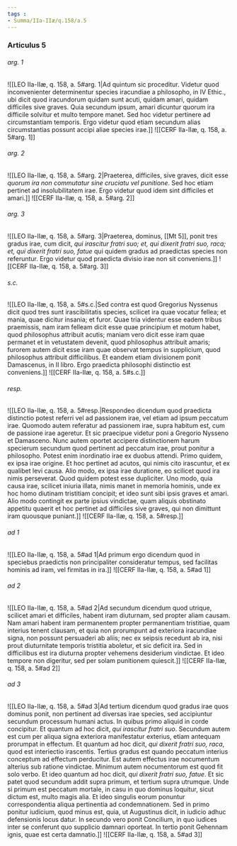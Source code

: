 ```yaml
---
tags : 
- Summa/IIa-IIæ/q.158/a.5
---
```


### Articulus 5

###### arg. 1
![[LEO IIa-IIæ, q. 158, a. 5#arg. 1|Ad quintum sic proceditur. Videtur quod inconvenienter determinentur species iracundiae a philosopho, in IV Ethic., ubi dicit quod iracundorum quidam sunt acuti, quidam amari, quidam difficiles sive graves. Quia secundum ipsum, amari dicuntur quorum ira difficile solvitur et multo tempore manet. Sed hoc videtur pertinere ad circumstantiam temporis. Ergo videtur quod etiam secundum alias circumstantias possunt accipi aliae species irae.]]
![[CERF IIa-IIæ, q. 158, a. 5#arg. 1]]

###### arg. 2
![[LEO IIa-IIæ, q. 158, a. 5#arg. 2|Praeterea, difficiles, sive graves, dicit esse *quorum ira non commutatur sine cruciatu vel punitione*. Sed hoc etiam pertinet ad insolubilitatem irae. Ergo videtur quod idem sint difficiles et amari.]]
![[CERF IIa-IIæ, q. 158, a. 5#arg. 2]]

###### arg. 3
![[LEO IIa-IIæ, q. 158, a. 5#arg. 3|Praeterea, dominus, [[Mt 5]], ponit tres gradus irae, cum dicit, *qui irascitur fratri suo; et, qui dixerit fratri suo, raca; et, qui dixerit fratri suo, fatue* qui quidem gradus ad praedictas species non referuntur. Ergo videtur quod praedicta divisio irae non sit conveniens.]]
![[CERF IIa-IIæ, q. 158, a. 5#arg. 3]]

###### s.c.
![[LEO IIa-IIæ, q. 158, a. 5#s.c.|Sed contra est quod Gregorius Nyssenus dicit quod tres sunt irascibilitatis species, scilicet ira quae vocatur fellea; et mania, quae dicitur insania; et furor. Quae tria videntur esse eadem tribus praemissis, nam iram felleam dicit esse quae principium et motum habet, quod philosophus attribuit acutis; maniam vero dicit esse iram quae permanet et in vetustatem devenit, quod philosophus attribuit amaris; furorem autem dicit esse iram quae observat tempus in supplicium, quod philosophus attribuit difficilibus. Et eandem etiam divisionem ponit Damascenus, in II libro. Ergo praedicta philosophi distinctio est conveniens.]]
![[CERF IIa-IIæ, q. 158, a. 5#s.c.]]

###### resp.
![[LEO IIa-IIæ, q. 158, a. 5#resp.|Respondeo dicendum quod praedicta distinctio potest referri vel ad passionem irae, vel etiam ad ipsum peccatum irae. Quomodo autem referatur ad passionem irae, supra habitum est, cum de passione irae ageretur. Et sic praecipue videtur poni a Gregorio Nysseno et Damasceno. Nunc autem oportet accipere distinctionem harum specierum secundum quod pertinent ad peccatum irae, prout ponitur a philosopho. Potest enim inordinatio irae ex duobus attendi. Primo quidem, ex ipsa irae origine. Et hoc pertinet ad acutos, qui nimis cito irascuntur, et ex qualibet levi causa. Alio modo, ex ipsa irae duratione, eo scilicet quod ira nimis perseverat. Quod quidem potest esse dupliciter. Uno modo, quia causa irae, scilicet iniuria illata, nimis manet in memoria hominis, unde ex hoc homo diutinam tristitiam concipit; et ideo sunt sibi ipsis graves et amari. Alio modo contingit ex parte ipsius vindictae, quam aliquis obstinato appetitu quaerit et hoc pertinet ad difficiles sive graves, qui non dimittunt iram quousque puniant.]]
![[CERF IIa-IIæ, q. 158, a. 5#resp.]]

###### ad 1
![[LEO IIa-IIæ, q. 158, a. 5#ad 1|Ad primum ergo dicendum quod in speciebus praedictis non principaliter consideratur tempus, sed facilitas hominis ad iram, vel firmitas in ira.]]
![[CERF IIa-IIæ, q. 158, a. 5#ad 1]]

###### ad 2
![[LEO IIa-IIæ, q. 158, a. 5#ad 2|Ad secundum dicendum quod utrique, scilicet amari et difficiles, habent iram diuturnam, sed propter aliam causam. Nam amari habent iram permanentem propter permanentiam tristitiae, quam interius tenent clausam, et quia non prorumpunt ad exteriora iracundiae signa, non possunt persuaderi ab aliis; nec ex seipsis recedunt ab ira, nisi prout diuturnitate temporis tristitia aboletur, et sic deficit ira. Sed in difficilibus est ira diuturna propter vehemens desiderium vindictae. Et ideo tempore non digeritur, sed per solam punitionem quiescit.]]
![[CERF IIa-IIæ, q. 158, a. 5#ad 2]]

###### ad 3
![[LEO IIa-IIæ, q. 158, a. 5#ad 3|Ad tertium dicendum quod gradus irae quos dominus ponit, non pertinent ad diversas irae species, sed accipiuntur secundum processum humani actus. In quibus primo aliquid in corde concipitur. Et quantum ad hoc dicit, *qui irascitur fratri suo*. Secundum autem est cum per aliqua signa exteriora manifestatur exterius, etiam antequam prorumpat in effectum. Et quantum ad hoc dicit, *qui dixerit fratri suo, raca*, quod est interiectio irascentis. Tertius gradus est quando peccatum interius conceptum ad effectum perducitur. Est autem effectus irae nocumentum alterius sub ratione vindictae. Minimum autem nocumentorum est quod fit solo verbo. Et ideo quantum ad hoc dicit, *qui dixerit fratri suo, fatue*. Et sic patet quod secundum addit supra primum, et tertium supra utrumque. Unde si primum est peccatum mortale, in casu in quo dominus loquitur, sicut dictum est, multo magis alia. Et ideo singulis eorum ponuntur correspondentia aliqua pertinentia ad condemnationem. Sed in primo ponitur iudicium, quod minus est, quia, ut Augustinus dicit, in iudicio adhuc defensionis locus datur. In secundo vero ponit Concilium, in quo iudices inter se conferunt quo supplicio damnari oporteat. In tertio ponit Gehennam ignis, quae est certa damnatio.]]
![[CERF IIa-IIæ, q. 158, a. 5#ad 3]]

